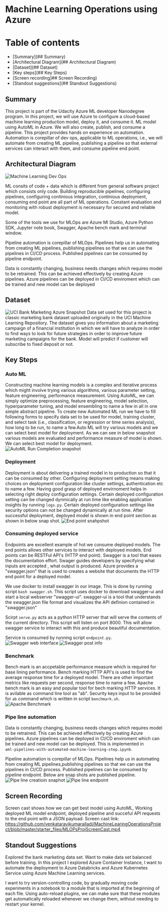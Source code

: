 # Machine Learning Operations using Azure

Table of contents
=================

<!--ts-->
* [Summary](## Summary)
* [Architectural Diagram](## Architectural Diagram)
* [Dataset](## Dataset)
* [Key steps](## Key Steps)
* [Screen recording]## Screen Recording)
* [Standout suggestions](## Standout Suggestions)
<!--te-->


## Summary

This project is part of the Udacity Azure ML developer Nanodegree program. In this project, we will use Azure to configure a cloud-based machine learning production model, deploy it, and consume it. ML model using AutoML in Azure. We will also create, publish, and consume a pipeline. This project provides hands on experience on automation. Automation is corepillar of dev ops, applicable to ML operations, i.e., we will automate from creating ML pipeline, publishing a pipeline so that external services can interact with them, and consume pipeline end point.

## Architectural Diagram
![Machine Learning Dev Ops](https://github.com/venkataravikumaralladi/MachineLearingOperationsProject/blob/master/starter_files/Summary.png)

ML consits of code + data which is different from general software project which consists only code. Building reproducible pipelines, configuring pipelines, configuring continious integration, continious deployment, consuming end point are all part of ML operations. Constant evaluation and monitoring with robust deployment is necessary for secured and reliable model.

Some of the tools we use for MLOps are Azure Ml Studio, Azure Python SDK, Jupyter note book, Swagger, Apache bench mark and terminal window. 

Pipeline automation is corepillar of MLOps. Pipelines help us in automating from creating ML pipelines, publishing pipelines so that we can use the pipelines in CI/CD process.
Published pipelines can be consumed by pipeline endpoint.

Data is constantly changing, business needs changes which requires model to be retrained. This can be achieved effectively by creating Azure pipelines. Azure pipelines can be deployed in CI/CD enviroment which can be trained and new model can be deployed 

## Dataset
![UCI Bank Marketing Azure Snapshot](https://github.com/venkataravikumaralladi/MachineLearingOperationsProject/blob/master/starter_files/RegisteredDataSetsSnapshot.png)
Data set used for this project is classic marketing bank dataset uploaded originally in the UCI Machine Learning Repository. The dataset gives you information about a marketing campaign of a financial institution in which we will have to analyze in order to find ways to look for future strategies in order to improve future marketing campaigns for the bank. Model will predict if customer will subscribe to fixed deposit or not.

## Key Steps
 
   ### Auto ML
   Constructing machine learning models is a complex and iterative process which might involve trying various algorithms, various parameter setting, feature engineering,
   performance measurement. Using AutoML, we can simply optimize preprocessing, feature engineering, model selection, hyperparameter tuning, and model ensembling to
   name a few in all in one simple abstract pipeline.
   To create new Automated ML run we have to fill following forms to specify data set to be used for model, training cluster, and select task (i.e., classification,
   or regression or time series analysis), how long to be run, to name a few.Auto ML will try various models and we can select best model for deployment.
   As we can see in below snapshot various models are evaluated and performance measure of model is shown. We can select best model for deployment.
   ![AutoML Run Completion snapshot](https://github.com/venkataravikumaralladi/MachineLearingOperationsProject/blob/master/starter_files/BestAutoMLmodel.png)
   
   ### Deployment
   Deployment is about delivering a trained model in to production so that it can be consumed by other. Configuring deployment setting means making choices on deployment
   configuration like cluster settings, authentication etc to name a few. Having good grasp of deployed envirnoment helps in selecting right deploy configuration settings. 
   Certain deployed configuration setting can be changed dynmically at run time like enabling application insights by running `logs.py`.
   Certain deployed configuration settings like security options can not be changed dynamically at run time.
   After successful deployment, deployed model is shown in end point section as shown in below snap shot.
   ![End point snahpshot](https://github.com/venkataravikumaralladi/MachineLearingOperationsProject/blob/master/starter_files/ConsumedEndpointOutput.png)
    
   ### Consuming deployed service
   Endpoints are excellent example of hot we consume deployed models. The end points allows other services to interact with deployed models.
   End points can be RESTFul API's (HTTP end point).
   Swagger is a tool that eases the documentation effort. Swager guides developers by specifying what inputs are accepted , what output is produced. 
   Azure provides a "swagger.json" that is used to creates a website that documents the HTTP end point for a deployed model.

   We use docker to install swagger in our image. This is done by running script `bash swagger.sh`. This script uses docker to download swagger-ui and
   start a local webserver "swagger-ui". swagger-ui is a tool that understands the swagger.json file format and visualizes the API definion contained in "swagger.json"

   Scirpt `serve.py` acts as a python HTTP server that will serve the contents of the current directory. This script will listen on port 8000. This will allow
   swagger service to interact with this and produce beautiful documentation.
   
   Service is consumed by running script `endpoint.py`.
   ![Swagger web interface](https://github.com/venkataravikumaralladi/MachineLearingOperationsProject/blob/master/starter_files/SwaggerSvcWeb.png)
   ![Swagger post info](https://github.com/venkataravikumaralladi/MachineLearingOperationsProject/blob/master/starter_files/SwaggerSvcPutInfo.png)
 
   ### Benchmark
   Bench mark is an accpetable performance measure which is required for base lining performance. Bench marking HTTP API's is used to find the average response time
   for a  deployed model.  There are other important metrics like requests per second, response time to name a few.
   Apache bench mark is an easy and popular tool for bech marking HTTP services. It is avilable as command line tool as "ab".
   Security keys input to be provided for `ab` command which is written in script `benchmark.sh`.
   ![Apache Benchmark](https://github.com/venkataravikumaralladi/MachineLearingOperationsProject/blob/master/starter_files/ApacheBenchmarkOutput.png)
   
   ### Pipe line automation
   Data is constantly changing, business needs changes which requires model to be retrained. This can be achieved effectively by creating Azure pipelines.
   Azure pipelines can be deployed in CI/CD enviroment which can be trained and new model can be deployed. This is implemented in  
   `aml-pipelines-with-automated-machine-learning-step.ipynb`.
   
   Pipeline automation is corepillar of MLOps. Pipelines help us in automating from creating ML pipelines,publishing pipelines so that we can use
   the pipelines in CI/CD process. Published pipelines can be consumed by pipeline endpoint. Below are snap shots are published pipeline.
   ![Pipe line creatioin snaphot](https://github.com/venkataravikumaralladi/MachineLearingOperationsProject/blob/master/starter_files/PipelineCreatedSections.png)
   ![Pipe line endpoint](https://github.com/venkataravikumaralladi/MachineLearingOperationsProject/blob/master/starter_files/PipelineEndpointCreated.png)
   
## Screen Recording
   
   Screen cast shows how we can get best model using AutoML, Working deployed ML model endpoint, deployed pipeline and succeful API requests to the end point 
   with a JSON payload. Screen cast link: https://github.com/venkataravikumaralladi/MachineLearingOperationsProject/blob/master/starter_files/MLOPsProjScreenCast.mp4
    
## Standout Suggestions
  
  Explored the bank marketing data set. Want to make data set balanced before training. In this project I explored Azure Container Instance, I want to
  automate the deployment to Azure Databricks and Azure Kubernetes Service using Azure Machine Learning services.
  
  I want to try version-controlling code, by gradually moving code experiments in a notebook to a module that is imported at the beginning of each file.
  Using auto-reload plugins, we can make sure that these modules get automatically reloaded whenever we change them, without needing to restart your kernel.
